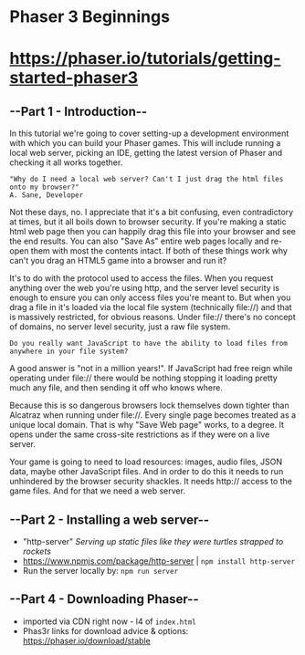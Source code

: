 # Phaser 3 Beginnings
# https://phaser.io/tutorials/getting-started-phaser3
## **--Part 1 - Introduction--**
In this tutorial we're going to cover setting-up a development environment with which you can build your Phaser games. This will include running a local web server, picking an IDE, getting the latest version of Phaser and checking it all works together.

    "Why do I need a local web server? Can't I just drag the html files onto my browser?"
    A. Sane, Developer

Not these days, no. I appreciate that it's a bit confusing, even contradictory at times, but it all boils down to browser security. If you're making a static html web page then you can happily drag this file into your browser and see the end results. You can also "Save As" entire web pages locally and re-open them with most the contents intact. If both of these things work why can't you drag an HTML5 game into a browser and run it?

It's to do with the protocol used to access the files. When you request anything over the web you're using http, and the server level security is enough to ensure you can only access files you're meant to. But when you drag a file in it's loaded via the local file system (technically file://) and that is massively restricted, for obvious reasons. Under file:// there's no concept of domains, no server level security, just a raw file system.

    Do you really want JavaScript to have the ability to load files from anywhere in your file system?

A good answer is "not in a million years!". If JavaScript had free reign while operating under file:// there would be nothing stopping it loading pretty much any file, and then sending it off who knows where.

Because this is so dangerous browsers lock themselves down tighter than Alcatraz when running under file://. Every single page becomes treated as a unique local domain. That is why "Save Web page" works, to a degree. It opens under the same cross-site restrictions as if they were on a live server.

Your game is going to need to load resources: images, audio files, JSON data, maybe other JavaScript files. And in order to do this it needs to run unhindered by the browser security shackles. It needs http:// access to the game files. And for that we need a web server.

## **--Part 2 - Installing a web server--**
* "http-server" *Serving up static files like they were turtles strapped to rockets*
* https://www.npmjs.com/package/http-server | `npm install http-server`
* Run the server locally by: `npm run server`

## **--Part 4 - Downloading Phaser--**
* imported via CDN right now - l4 of `index.html`
* Phas3r links for download advice & options: https://phaser.io/download/stable


<!-- ## https://phaser.io/tutorials/making-your-first-phaser-3-game 
Tutorial for a Phaser 3 simple star collecting game. -->